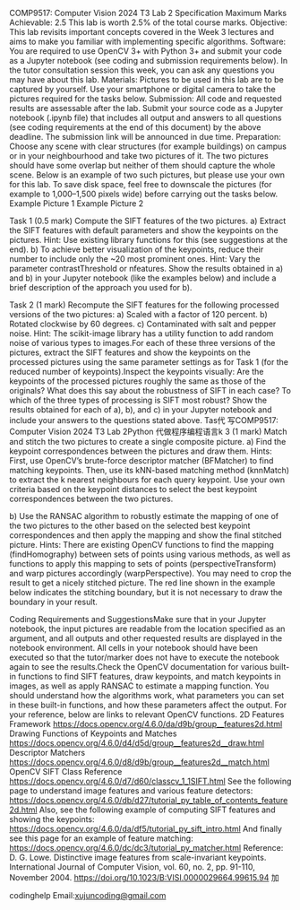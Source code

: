  COMP9517: Computer Vision 2024 T3 Lab 2 Specification Maximum Marks Achievable: 2.5 This lab is worth 2.5% of the total course marks. Objective: This lab revisits important concepts covered in the Week 3 lectures and aims to make you familiar with implementing specific algorithms. Software: You are required to use OpenCV 3+ with Python 3+ and submit your code as a Jupyter notebook (see coding and submission requirements below). In the tutor consultation session this week, you can ask any questions you may have about this lab. Materials: Pictures to be used in this lab are to be captured by yourself. Use your smartphone or digital camera to take the pictures required for the tasks below. Submission: All code and requested results are assessable after the lab. Submit your source code as a Jupyter notebook (.ipynb file) that includes all output and answers to all questions (see coding requirements at the end of this document) by the above deadline. The submission link will be announced in due time. Preparation: Choose any scene with clear structures (for example buildings) on campus or in your neighbourhood and take two pictures of it. The two pictures should have some overlap but neither of them should capture the whole scene. Below is an example of two such pictures, but please use your own for this lab. To save disk space, feel free to downscale the pictures (for example to 1,000–1,500 pixels wide) before carrying out the tasks below. Example Picture 1                                                          Example Picture 2

Task 1 (0.5 mark) Compute the SIFT features of the two pictures. a)   Extract the SIFT features with default parameters and show the keypoints on the pictures. Hint: Use existing library functions for this (see suggestions at the end). b)   To achieve better visualization of the keypoints, reduce their number to include only the ~20 most prominent ones. Hint: Vary the parameter contrastThreshold or nfeatures. Show the results obtained in a) and b) in your Jupyter notebook (like the examples below) and include a brief description of the approach you used for b).

Task 2 (1 mark) Recompute the SIFT features for the following processed versions of the two pictures: a)   Scaled with a factor of 120 percent. b)   Rotated clockwise by 60 degrees. c)   Contaminated with salt and pepper noise. Hint: The scikit-image library has a utility function to add random noise of various types to images.For each of these three versions of the  pictures,  extract the SIFT features  and show the keypoints on the processed pictures using the same parameter settings as for Task 1 (for the reduced number of keypoints).Inspect the keypoints visually: Are the keypoints of the processed pictures roughly the same as those of the originals? What does this say about the robustness of SIFT in each case? To which of the three types of processing is SIFT most robust? Show the results obtained for each of a), b), and c) in your Jupyter notebook and include your answers to the questions stated above. Tas代 写COMP9517: Computer Vision 2024 T3 Lab 2Python 代做程序编程语言k 3 (1 mark) Match and stitch the two pictures to create a single composite picture. a)   Find the keypoint correspondences between the pictures and draw them. Hints: First, use OpenCV’s brute-force descriptor matcher (BFMatcher) to find matching keypoints. Then, use its kNN-based matching method (knnMatch) to extract the k nearest neighbours for each query keypoint. Use your own criteria based on the keypoint distances to select the best keypoint correspondences between the two pictures.

b)   Use the RANSAC algorithm to robustly estimate the mapping of one of the two pictures to the other based on the selected best keypoint correspondences and then apply the mapping and show the final stitched picture. Hints: There are existing OpenCV functions to find the mapping (findHomography) between sets of points using various methods, as well as functions to apply this mapping to sets of points (perspectiveTransform) and warp pictures accordingly (warpPerspective). You may need to crop the result to get a nicely stitched picture. The red line shown in the example below indicates the stitching boundary, but it is not necessary to draw the boundary in your result.

Coding Requirements and SuggestionsMake sure that in your Jupyter notebook, the input pictures are readable from the location specified as an argument, and all outputs and other requested results are displayed in the notebook environment. All cells in your notebook should have been executed so that the tutor/marker does not have to execute the notebook again to see the results.Check the OpenCV documentation for various built-in functions to find SIFT features, draw keypoints, and match keypoints in images, as well as apply RANSAC to estimate a mapping function. You should understand how the algorithms work, what parameters you can set in these built-in functions, and how these parameters affect the output. For your reference, below are links to relevant OpenCV functions. 2D Features Framework https://docs.opencv.org/4.6.0/da/d9b/group__features2d.html Drawing Functions of Keypoints and Matches https://docs.opencv.org/4.6.0/d4/d5d/group__features2d__draw.html Descriptor Matchers https://docs.opencv.org/4.6.0/d8/d9b/group__features2d__match.html OpenCV SIFT Class Reference https://docs.opencv.org/4.6.0/d7/d60/classcv_1_1SIFT.html See the following page to understand image features and various feature detectors: https://docs.opencv.org/4.6.0/db/d27/tutorial_py_table_of_contents_feature2d.html Also, see the following example of computing SIFT features and showing the keypoints: https://docs.opencv.org/4.6.0/da/df5/tutorial_py_sift_intro.html And finally see this page for an example of feature matching: https://docs.opencv.org/4.6.0/dc/dc3/tutorial_py_matcher.html Reference: D.   G.    Lowe.    Distinctive    image   features    from   scale-invariant    keypoints. International  Journal  of  Computer  Vision,  vol.   60,   no.  2,  pp.  91-110,  November  2004. https://doi.org/10.1023/B:VISI.0000029664.99615.94          加



codinghelp Email:xujuncoding@gmail.com 
